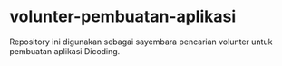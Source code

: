 # volunter-pembuatan-aplikasi
Repository ini digunakan sebagai sayembara pencarian volunter untuk pembuatan aplikasi Dicoding.
